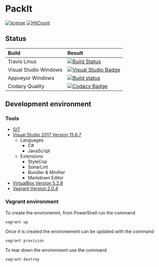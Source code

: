 ﻿# PackIt

[![license](https://img.shields.io/github/license/mashape/apistatus.svg)](./LICENSE)
[![HitCount](http://hits.dwyl.io/SimplyCodeUK/packer-strategy.svg)](http://hits.dwyl.io/SimplyCodeUK/packer-strategy)

## Status

| Build                 | Result |
| :-------------------- | :----- |
| Travis Linux          | [![Build Status](https://travis-ci.org/SimplyCodeUK/packer-strategy.png)](https://travis-ci.org/SimplyCodeUK/packer-strategy) |
| Visual Studio Windows | [![Visual Studio Badge](https://simplycodeuk.visualstudio.com/_apis/public/build/definitions/e0e00fa3-b395-4320-937a-56af7d655cc5/1/badge)](https://simplycodeuk.visualstudio.com/packer-strategy/_build/index?context=mine&path=%5C&definitionId=1&_a=completed) |
| Appveyor Windows      | [![Build status](https://ci.appveyor.com/api/projects/status/jnv1j6y779o0r3ox?svg=true)](https://ci.appveyor.com/project/louisnayegon/packer-strategy) |
| Codacy Quality        | [![Codacy Badge](https://api.codacy.com/project/badge/Grade/d7a5a9f269a744d38dcda165f328517a)](https://www.codacy.com/app/SimplyCodeUK/packer-strategy?utm_source=github.com&amp;utm_medium=referral&amp;utm_content=SimplyCodeUK/packer-strategy&amp;utm_campaign=Badge_Grade) |

## Development environment

### Tools

- [GIT](https://git-scm.com/)
- [Visual Studio 2017 Version 15.6.7](https://www.visualstudio.com/)
  - Languages
    - C#
    - JavaScript
  - Extensions
    - StyleCop
    - SonarLint
    - Bundler & Minifier
    - Markdown Editor
- [VirtualBox Version 5.2.8](https://www.virtualbox.org/)
- [Vagrant Version 2.0.4](https://www.vagrantup.com/)

### Vagrant environment

To create the environemnt, from PowerShell run the command
```
vagrant up
```

Once it is created the environement can be updated with the command
```
vagrant provision
```

To tear down the environment use the command
```
vagrant destroy
```
